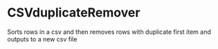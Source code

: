 # CSVduplicateRemover
Sorts rows in a csv and then removes rows with duplicate first item and outputs to a new csv file
